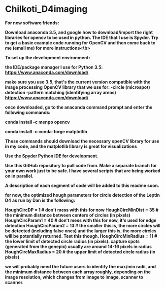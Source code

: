 # Chilkoti_D4imaging

<b>For new software friends:

Download anaconda 3.5, and google how to download/import the right libraries for opencv to be used in python.
The IDE that I use is Spyder. Try to get a basic example code running for OpenCV and then come back to me (email me) for more instructions<\b>


To set up the development environment:

the IDE/package manager I use for Python 3.5: https://www.anaconda.com/download/

make sure you use 3.5, that's the current version
compatible with the image processing OpenCV library that we use for:
-circle (microspot) detection
-pattern matching (identifying array areas)
https://www.anaconda.com/download/


once downloaded, go to the anaconda command prompt and enter the following commands:

conda install -c menpo opencv 

conda install -c conda-forge matplotlib 



These commands should download the necessary openCV library for use in my code, and the matplotlib library is great for visualizations


Use the Spyder Python IDE for development. 

Use this GitHub repository to pull code from. Make a separate branch for your own work just to be safe. I have several scripts that are being worked on in parallel.

A description of each segment of code will be added to this readme soon.

for now, the optimized hough parameters for circle detection of the Leptin D4 as run by Dan is the following:

HoughCircDP = 1 # don't mess with this for now
HoughCircMinDist = 35 # the minimum distance between centers of circles (in pixels)
HoughCircParam1 = 40 # don't mess with this for now, it's used for edge detection
HoughCircParam2 = 13 # the smaller this is, the more circles will be detected (including false ones) and the larger this is, the more circles will be potentially returned. Test this though.
HoughCircMinRadius = 11 # the lower limit of detected circle radius (in pixels). capture spots (generated from the genepix) usually are around 14-16 pixels in radius
HoughCircMaxRadius = 20 # the upper limit of detected circle radius (in pixels)

we will probably need the future users to identify the max/min radii, and the minimum distance between each array roughly, depending on the image resolution, which changes from image to image, scanner to scanner.
